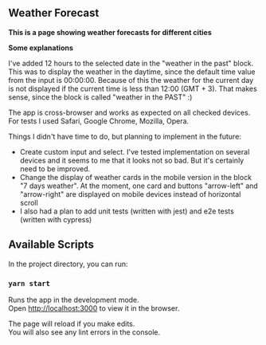 ## Weather Forecast

**This is a page showing weather forecasts for different cities**

**Some explanations**

I've added 12 hours to the selected date in the "weather in the past" block. This was to display the weather in the daytime, since the default time value from the input is 00:00:00. Because of this the weather for the current day is not displayed if the current time is less than 12:00 (GMT + 3). That makes sense, since the block is called "weather in the PAST" :)

The app is cross-browser and works as expected on all checked devices. For tests I used Safari, Google Chrome, Mozilla, Opera.

Things I didn't have time to do, but planning to implement in the future:

- Create custom input and select. I've tested implementation on several devices and it seems to me that it looks not so bad. But it's certainly need to be improved.
- Change the display of weather cards in the mobile version in the block "7 days weather". At the moment, one card and buttons "arrow-left" and "arrow-right" are displayed on mobile devices instead of horizontal scroll
- I also had a plan to add unit tests (written with jest) and e2e tests (written with cypress)


## Available Scripts

In the project directory, you can run:

### `yarn start`

Runs the app in the development mode.\
Open [http://localhost:3000](http://localhost:3000) to view it in the browser.

The page will reload if you make edits.\
You will also see any lint errors in the console.
